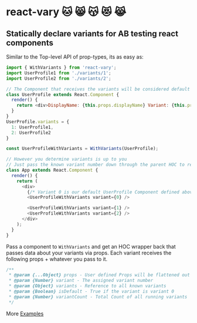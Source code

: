 # react-vary :cat: :smile_cat: :kissing_cat: :heart_eyes_cat: :joy_cat:
## Statically declare variants for AB testing react components

Similar to the Top-level API of prop-types, its as easy as:

```js
import { WithVariants } from 'react-vary';
import UserProfile1 from './variants/1';
import UserProfile2 from './variants/2';

// The Component that receives the variants will be considered default (variant 0)
class UserProfile extends React.Component {
  render() {
    return <div>DisplayName: {this.props.displayName} Variant: {this.props.variant}</div>
  }
}
UserProfile.variants = {
  1: UserProfile1,
  2: UserProfile2
}

const UserProfileWithVariants = WithVariants(UserProfile);

// However you determine variants is up to you
// Just pass the known variant number down through the parent HOC to render the AB Child
class App extends React.Component {
  render() {
    return (
      <div>
        {/* Variant 0 is our default UserProfile Component defined above */}
        <UserProfileWithVariants variant={0} />

        <UserProfileWithVariants variant={1} />
        <UserProfileWithVariants variant={2} />
      </div>
    );
  }
}

```
Pass a component to `WithVariants` and get an HOC wrapper back that passes data about your variants via props. Each variant receives the following props + whatever you pass to it.

```js
/**
 * @param {...Object} props - User defined Props will be flattened out and passed through
 * @param {Number} variant - The assigned variant number
 * @param {Object} variants - Reference to all known variants
 * @param {Boolean} isDefault - True if the variant is variant 0
 * @param {Number} variantCount - Total Count of all running variants
 */
```

More [Examples](https://github.com/cmswalker/react-vary/tree/master/example)
